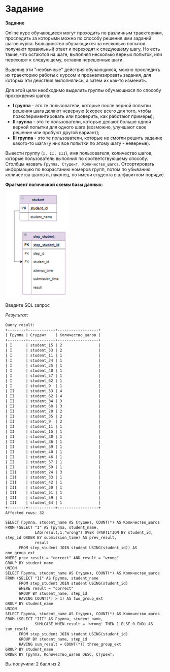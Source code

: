 # Задание

**Задание**

Online курс обучающиеся могут проходить по различным траекториям, проследить за которыми можно по способу решения ими заданий шагов курса. Большинство обучающихся за несколько попыток  получают правильный ответ 
и переходят к следующему шагу. Но есть такие, что остаются на шаге, выполняя несколько верных попыток, или переходят к следующему, оставив нерешенные шаги.

Выделив эти "необычные" действия обучающихся, можно проследить их траекторию работы с курсом и проанализировать задания, для которых эти действия выполнялись, а затем их как-то изменить. 

Для этой цели необходимо выделить группы обучающихся по способу прохождения шагов:
- **I группа** - это те пользователи, которые после верной попытки решения шага делают неверную (скорее всего для того, чтобы поэкспериментировать или проверить, как работают примеры);
- **II группа** - это те пользователи, которые делают больше одной верной попытки для одного шага (возможно, улучшают свое решение или пробуют другой вариант);
- **III группа** - это те пользователи, которые не смогли решить задание какого-то шага (у них все попытки по этому шагу - неверные).

Вывести группу (`I, II, III`), имя пользователя, количество шагов, которые пользователь выполнил по соответствующему способу. Столбцы назвать `Группа, Студент, Количество_шагов`. Отсортировать информацию по возрастанию номеров групп, потом по убыванию количества шагов и, наконец, по имени студента в алфавитном порядке.

**Фрагмент логической схемы базы данных:**

<p float="left">
<img src="5_1 (1).png" width="200" />
</p>

Введите SQL запрос

*Результат:*

```mysql
Query result:
+--------+------------+------------------+
| Группа | Студент    | Количество_шагов |
+--------+------------+------------------+
| I      | student_15 | 2                |
| I      | student_53 | 2                |
| I      | student_11 | 1                |
| I      | student_34 | 1                |
| I      | student_35 | 1                |
| I      | student_40 | 1                |
| I      | student_57 | 1                |
| I      | student_62 | 1                |
| I      | student_9  | 1                |
| II     | student_53 | 4                |
| II     | student_62 | 4                |
| II     | student_34 | 3                |
| II     | student_60 | 3                |
| II     | student_20 | 2                |
| II     | student_35 | 2                |
| II     | student_9  | 2                |
| II     | student_11 | 1                |
| II     | student_15 | 1                |
| II     | student_30 | 1                |
| II     | student_36 | 1                |
| II     | student_39 | 1                |
| II     | student_40 | 1                |
| II     | student_46 | 1                |
| II     | student_57 | 1                |
| II     | student_59 | 1                |
| III    | student_24 | 3                |
| III    | student_33 | 1                |
| III    | student_42 | 1                |
| III    | student_50 | 1                |
| III    | student_51 | 1                |
| III    | student_59 | 1                |
| III    | student_64 | 1                |
+--------+------------+------------------+
Affected rows: 32
```

```mysql
SELECT Группа, student_name AS Студент, COUNT(*) AS Количество_шагов
FROM (SELECT "I" AS Группа, student_name,
             LAG(result,1,"wrong") OVER (PARTITION BY student_id, step_id ORDER BY submission_time) AS prev_result,
             result
      FROM step_student JOIN student USING(student_id)) AS one_group_ext
WHERE prev_result = "correct" AND result = "wrong"
GROUP BY student_name
UNION
SELECT Группа, student_name AS Студент, COUNT(*) AS Количество_шагов
FROM (SELECT "II" AS Группа, student_name
      FROM step_student JOIN student USING(student_id)
      WHERE result = "correct"
      GROUP BY student_name, step_id
      HAVING COUNT(*) > 1) AS two_group_ext
GROUP BY student_name
UNION
SELECT Группа, student_name AS Студент, COUNT(*) AS Количество_шагов
FROM (SELECT "III" AS Группа, student_name,
             SUM(CASE WHEN result = 'wrong' THEN 1 ELSE 0 END) AS sum_result
      FROM step_student JOIN student USING(student_id)
      GROUP BY student_name, step_id
      HAVING sum_result = COUNT(*)) three_group_ext
GROUP BY student_name
ORDER BY Группа, Количество_шагов DESC, Студент;
```

Вы получили: 2 балл из 2

